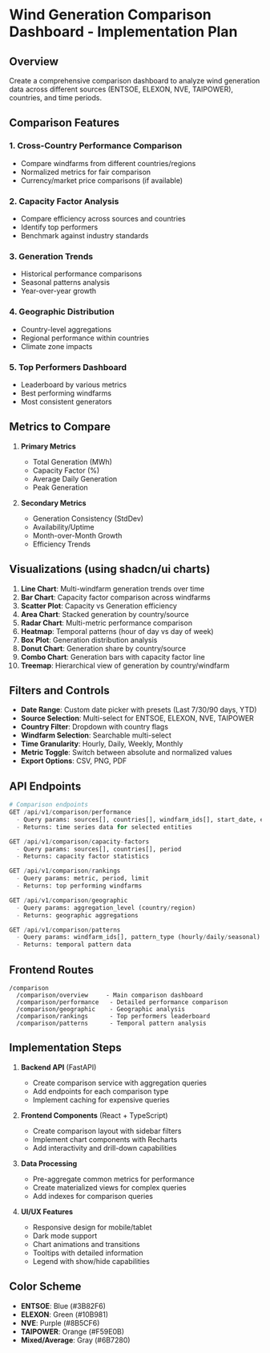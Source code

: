 # Wind Generation Comparison Dashboard - Implementation Plan

## Overview
Create a comprehensive comparison dashboard to analyze wind generation data across different sources (ENTSOE, ELEXON, NVE, TAIPOWER), countries, and time periods.

## Comparison Features

### 1. **Cross-Country Performance Comparison**
- Compare windfarms from different countries/regions
- Normalized metrics for fair comparison
- Currency/market price comparisons (if available)

### 2. **Capacity Factor Analysis**
- Compare efficiency across sources and countries
- Identify top performers
- Benchmark against industry standards

### 3. **Generation Trends**
- Historical performance comparisons
- Seasonal patterns analysis
- Year-over-year growth

### 4. **Geographic Distribution**
- Country-level aggregations
- Regional performance within countries
- Climate zone impacts

### 5. **Top Performers Dashboard**
- Leaderboard by various metrics
- Best performing windfarms
- Most consistent generators

## Metrics to Compare

1. **Primary Metrics**
   - Total Generation (MWh)
   - Capacity Factor (%)
   - Average Daily Generation
   - Peak Generation

2. **Secondary Metrics**
   - Generation Consistency (StdDev)
   - Availability/Uptime
   - Month-over-Month Growth
   - Efficiency Trends

## Visualizations (using shadcn/ui charts)

1. **Line Chart**: Multi-windfarm generation trends over time
2. **Bar Chart**: Capacity factor comparison across windfarms
3. **Scatter Plot**: Capacity vs Generation efficiency
4. **Area Chart**: Stacked generation by country/source
5. **Radar Chart**: Multi-metric performance comparison
6. **Heatmap**: Temporal patterns (hour of day vs day of week)
7. **Box Plot**: Generation distribution analysis
8. **Donut Chart**: Generation share by country/source
9. **Combo Chart**: Generation bars with capacity factor line
10. **Treemap**: Hierarchical view of generation by country/windfarm

## Filters and Controls

- **Date Range**: Custom date picker with presets (Last 7/30/90 days, YTD)
- **Source Selection**: Multi-select for ENTSOE, ELEXON, NVE, TAIPOWER
- **Country Filter**: Dropdown with country flags
- **Windfarm Selection**: Searchable multi-select
- **Time Granularity**: Hourly, Daily, Weekly, Monthly
- **Metric Toggle**: Switch between absolute and normalized values
- **Export Options**: CSV, PNG, PDF

## API Endpoints

```python
# Comparison endpoints
GET /api/v1/comparison/performance
  - Query params: sources[], countries[], windfarm_ids[], start_date, end_date, granularity
  - Returns: time series data for selected entities

GET /api/v1/comparison/capacity-factors
  - Query params: sources[], countries[], period
  - Returns: capacity factor statistics

GET /api/v1/comparison/rankings
  - Query params: metric, period, limit
  - Returns: top performing windfarms

GET /api/v1/comparison/geographic
  - Query params: aggregation_level (country/region)
  - Returns: geographic aggregations

GET /api/v1/comparison/patterns
  - Query params: windfarm_ids[], pattern_type (hourly/daily/seasonal)
  - Returns: temporal pattern data
```

## Frontend Routes

```
/comparison
  /comparison/overview     - Main comparison dashboard
  /comparison/performance   - Detailed performance comparison
  /comparison/geographic    - Geographic analysis
  /comparison/rankings      - Top performers leaderboard
  /comparison/patterns      - Temporal pattern analysis
```

## Implementation Steps

1. **Backend API** (FastAPI)
   - Create comparison service with aggregation queries
   - Add endpoints for each comparison type
   - Implement caching for expensive queries

2. **Frontend Components** (React + TypeScript)
   - Create comparison layout with sidebar filters
   - Implement chart components with Recharts
   - Add interactivity and drill-down capabilities

3. **Data Processing**
   - Pre-aggregate common metrics for performance
   - Create materialized views for complex queries
   - Add indexes for comparison queries

4. **UI/UX Features**
   - Responsive design for mobile/tablet
   - Dark mode support
   - Chart animations and transitions
   - Tooltips with detailed information
   - Legend with show/hide capabilities

## Color Scheme

- **ENTSOE**: Blue (#3B82F6)
- **ELEXON**: Green (#10B981)
- **NVE**: Purple (#8B5CF6)
- **TAIPOWER**: Orange (#F59E0B)
- **Mixed/Average**: Gray (#6B7280)